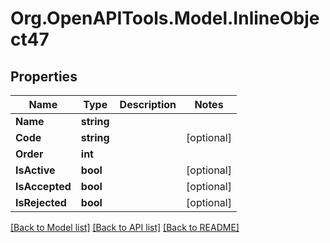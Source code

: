 
# Org.OpenAPITools.Model.InlineObject47

## Properties

Name | Type | Description | Notes
------------ | ------------- | ------------- | -------------
**Name** | **string** |  | 
**Code** | **string** |  | [optional] 
**Order** | **int** |  | 
**IsActive** | **bool** |  | [optional] 
**IsAccepted** | **bool** |  | [optional] 
**IsRejected** | **bool** |  | [optional] 

[[Back to Model list]](../README.md#documentation-for-models)
[[Back to API list]](../README.md#documentation-for-api-endpoints)
[[Back to README]](../README.md)

